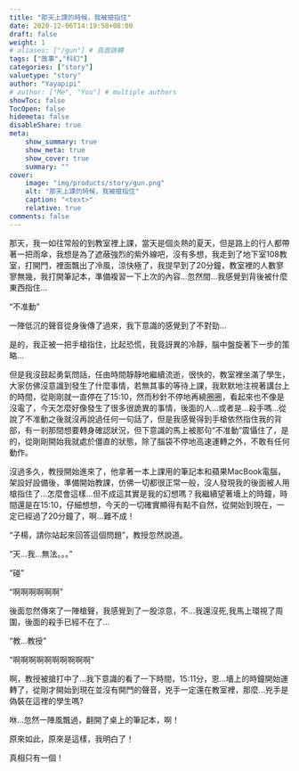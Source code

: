 ```yaml
---
title: "那天上課的時候，我被搶指住"
date: 2020-12-06T14:19:58+08:00
draft: false
weight: 1
# aliases: ["/gun"] # 頁面跳轉
tags: ["故事","科幻"]
categories: ["story"]
valuetype: "story"
author: "Yayapipi"
# author: ["Me", "You"] # multiple authors
showToc: false
TocOpen: false
hidemeta: false
disableShare: true
meta:
    show_summary: true
    show_meta: true
    show_cover: true
    summary: ""
cover:
    image: "img/products/story/gun.png"
    alt: "那天上課的時候，我被搶指住"
    caption: "<text>"
    relative: true
comments: false
---
```

那天，我一如往常般的到教室裡上課，當天是個炎熱的夏天，但是路上的行人都帶著一把雨傘，我想是為了遮蔽強烈的紫外線吧，沒有多想，我走到了地下室108教室，打開門，裡面飄出了冷風，涼快極了，我提早到了20分鐘，教室裡的人數寥寥無幾，我打開筆記本，準備複習一下上次的內容…忽然間…我感覺到背後被什麼東西指住…


“不准動”

一陣低沉的聲音從身後傳了過來，我下意識的感覺到了不對勁…

是的，我正被一把手槍指住，比起恐慌，我竟訝異的冷靜，腦中盤旋著下一步的策略…

但是我沒鼓起勇氣問話，任由時間靜靜地繼續流逝，很快的，教室裡坐滿了學生，大家仿佛沒意識到發生了什麼事情，若無其事的等待上課，我默默地注視著講台上的時間，從剛剛就一直停在了15:10，然而秒針不停地再繞圈圈，看起來也不像是沒電了，今天怎麼好像發生了很多很詭異的事情，後面的人…或者是…殺手嗎…從說了不准動之後就沒再說過任何一句話了，但是我感覺得到手槍依然指住我的背部，有一剎那間想要轉身確認狀況，但下意識的馬上被那句“不准動”震懾住了，是的，從剛剛開始我就處於僵直的狀態，除了腦袋不停地高速運轉之外，不敢有任何動作。

沒過多久，教授開始進來了，他拿著一本上課用的筆記本和蘋果MacBook電腦，架設好設備後，準備開始教課，仿佛一切都很正常一般，沒人發現我的後面被人用槍指住了…怎麼會這樣…但不成這其實是我的幻想嗎？我繼續望著墻上的時鐘，時間還是在15:10，仔細想想，今天的一切確實顯得有點不自然，從開始到現在，一定已經過了20分鐘了，啊…難不成！

“子楊，請你站起來回答這個問題”，教授忽然說道。

“天…我…無法。。。”

“碰”

“啊啊啊啊啊啊”

後面忽然傳來了一陣槍聲，我感覺到了一股涼意，不…我還沒死,我馬上環視了周圍，後面的殺手已經不在了…

“教…教授”

“啊啊啊啊啊啊啊啊啊啊”

啊，教授被搶打中了…我下意識的看了一下時間，15:11分，恩…墻上的時鐘開始運轉了，從剛才開始到現在並沒有開門的聲音，兇手一定還在教室裡，那麼…兇手是偽裝在這裡的學生嗎?

咻…忽然一陣風飄過，翻開了桌上的筆記本，啊！

原來如此，原來是這樣，我明白了！

真相只有一個！